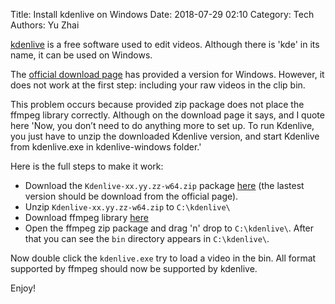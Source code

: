 Title: Install kdenlive on Windows
Date: 2018-07-29 02:10
Category: Tech
Authors: Yu Zhai

[kdenlive](https://kdenlive.org/en/) is a free software used to edit videos.  Although there is 'kde' in its name, it can be used on Windows.

The [official download page](https://kdenlive.org/en/download/) has provided a version for Windows.  However, it does not work at the first step: including your raw videos in the clip bin.  

This problem occurs because provided zip package does not place the ffmpeg library correctly.  Although on the download page it says, and I quote here 'Now, you don’t need to do anything more to set up. To run Kdenlive, you just have to unzip the downloaded Kdenlive version, and start Kdenlive from kdenlive.exe in kdenlive-windows folder.'

Here is the full steps to make it work:

* Download the `Kdenlive-xx.yy.zz-w64.zip` package [here](https://files.kde.org/kdenlive/release/Kdenlive-18.04.1d-w64.zip) (the lastest version should be download from the official page).
* Unzip `Kdenlive-xx.yy.zz-w64.zip` to `C:\kdenlive\`
* Download ffmpeg library [here](https://ffmpeg.zeranoe.com/builds/win64/static/ffmpeg-20180726-bce4da8-win64-static.zip)
* Open the ffmpeg zip package and drag 'n' drop to `C:\kdenlive\`.  After that you can see the `bin` directory appears in `C:\kdenlive\`.

Now double click the `kdenlive.exe` try to load a video in the bin.  All format supported by ffmpeg should now be supported by kdenlive.  

Enjoy!
